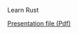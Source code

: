 Learn Rust

[Presentation file (Pdf)](https://github.com/YumcoderCom/learn-rust-lang/blob/main/rust.pdf) 
